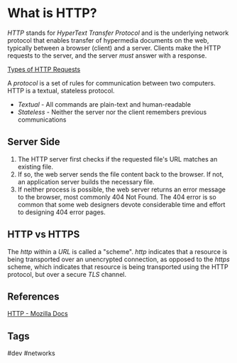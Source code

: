 # What is HTTP? 

*HTTP* stands for *HyperText Transfer Protocol* and is the underlying network protocol that enables transfer of hypermedia documents on the web, typically between a browser (client) and a server. Clients make the HTTP requests to the server, and the server *must* answer with a response.  

[Types of HTTP Requests](../202212050324)

A *protocol* is a set of rules for communication between two computers. HTTP is a textual, stateless protocol.
* *Textual* - All commands are plain-text and human-readable  
* *Stateless* - Neither the server nor the client remembers previous communications  

## Server Side
1. The HTTP server first checks if the requested file's URL matches an existing file.  
2. If so, the web server sends the file content back to the browser. If not, an application server builds the necessary file.  
3. If neither process is possible, the web server returns an error message to the browser, most commonly 404 Not Found. The 404 error is so common that some web designers devote considerable time and effort to designing 404 error pages.  

## HTTP vs HTTPS
The *http* within a *URL* is called a "scheme". *http* indicates that a resource is being transported over an unencrypted connection, as opposed to the *https* scheme, which indicates that resource is being transported using the HTTP protocol, but over a secure *TLS* channel.  

## References
[HTTP - Mozilla Docs](https://developer.mozilla.org/en-US/docs/Glossary/HTTP)  

## Tags
#dev #networks
